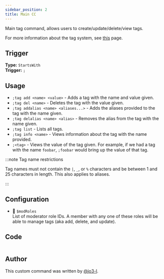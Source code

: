 ```yaml
---
sidebar_position: 2
title: Main CC
---
```


Main tag command, allows users to create/update/delete/view tags.

For more information about the tag system, see [this](overview) page.

## Trigger

**Type:** `StartsWith`<br />
**Trigger:** `;`

## Usage

- `;tag add <name> <value>` - Adds a tag with the name and value given.
- `;tag del <name>` - Deletes the tag with the value given.
- `;tag addalias <name> <aliases...>` - Adds the aliases provided to the tag with the name given.
- `;tag delalias <name> <alias>` - Removes the alias from the tag with the name given.
- `;tag list` - Lists all tags.
- `;tag info <name>` - Views information about the tag with the name provided.
- `;<tag>` - Views the value of the tag given. For example, if we had a tag with the name `foobar`, `;foobar` would bring up the value of that tag.

:::note Tag name restrictions

Tag names must not contain the `|`, `_`, or `%` characters and be between 1 and 25 characters in length. This also applies to aliases.

:::

## Configuration

- 📌 `$modRoles`<br />
  List of moderator role IDs. A member with any one of these roles will be able to manage tags (aka add, delete, and update).

## Code

```go file=../../../src/tags/tags.go.tmpl

```

## Author

This custom command was written by [@jo3-l](https://github.com/jo3-l).
